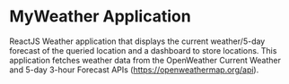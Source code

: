 # MyWeather Application

ReactJS Weather application that displays the current weather/5-day forecast of the queried location and a dashboard to store locations. This application fetches weather data from the OpenWeather Current Weather and 5-day 3-hour Forecast APIs (https://openweathermap.org/api).
